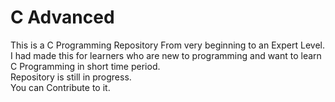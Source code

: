 # C Advanced
This is a C Programming Repository From very beginning to an Expert Level. <br>
I had made this for learners who are new to programming and want to learn C Programming in short time period. <br>
Repository is still in progress.<br>
You can Contribute to it.


